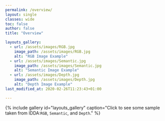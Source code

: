 ```yaml
---
permalink: /overview/
layout: single
classes: wide
toc: false
author: false
title: "Overview"

layouts_gallery:
  - url: /assets/images/RGB.jpg
    image_path: /assets/images/RGB.jpg
    alt: "RGB Image Example"
  - url: /assets/images/Semantic.jpg
    image_path: /assets/images/Semantic.jpg
    alt: "Semantic Image Example"
  - url: /assets/images/Depth.jpg
    image_path: /assets/images/Depth.jpg
    alt: "Depth Image Example"
last_modified_at: 2020-02-26T11:23:43+01:00

---
```


{% include gallery id="layouts_gallery" caption="Click to see some sample taken from IDDA:`RGB`, `Semantic`, and `Depth`." %}

